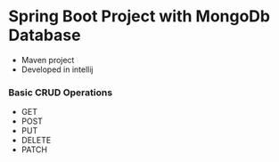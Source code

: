 # Spring Boot Project with MongoDb Database
- Maven project
- Developed in intellij

### Basic CRUD Operations

- GET
- POST
- PUT
- DELETE
- PATCH
